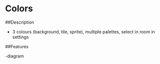 # Colors

##Description

- 3 colours (background, tile, sprite), multiple palettes, select in room in settings

##Features

-diagram
